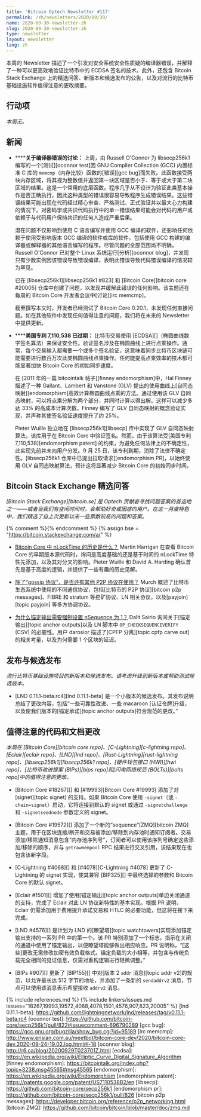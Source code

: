 ```yaml
---
title: 'Bitcoin Optech Newsletter #117'
permalink: /zh/newsletters/2020/09/30/
name: 2020-09-30-newsletter-zh
slug: 2020-09-30-newsletter-zh
type: newsletter
layout: newsletter
lang: zh
---
```

本周的 Newsletter 描述了一个引发对安全系统安全性质疑的编译器错误，并解释了一种可以更高效地验证比特币中的 ECDSA 签名的技术。此外，还包含 Bitcoin Stack Exchange 上的精选问答、新版本和候选发布的公告，以及对流行的比特币基础设施软件值得注意的更改摘要。

## 行动项

*本周无。*

## 新闻

- **<!--discussion-about-compiler-bugs-->****关于编译器错误的讨论：** 上周，由 Russell O'Connor 为 libsecp256k1 编写的一个[测试][oconnor test]因 GNU Compiler Collection (GCC) 内置标准 C 库的 `memcmp`（内存比较）函数的[错误][gcc bug]而失败。此函数接受两块内存区域，将其视为整数值并返回第一块区域是否小于、等于或大于第二块区域的结果。这是一个常用的底层函数。程序几乎从不设计为验证此类基本操作是否正确执行，因此这种类型的错误很容易导致程序生成错误结果。这些错误结果可能出现在代码经过精心审查、严格测试、正式验证并以最大心力构建的情况下。对密码学或共识代码执行中的单一错误结果可能会对代码的用户或依赖于与代码用户保持共识的任何人造成严重后果。

  潜在问题不仅影响到使用 C 语言编写并使用 GCC 编译的软件，还影响任何依赖于使用受影响版本 GCC 编译的软件或库的软件。包括使用 GCC 构建的编译器或解释器的其他语言编写的程序。尽管问题的全部范围尚不明确，Russell O'Connor 已对整个 Linux 系统运行[分析][oconnor blog]，并发现只有少数实例因该错误导致错误编译，表明此错误导致代码错误编译的情况较为罕见。

  已在 [libsecp256k1][libsecp256k1 #823] 和 [Bitcoin Core][bitcoin core #20005] 仓库中创建了问题，以发现并缓解此错误的任何影响。该主题还在每周的 Bitcoin Core 开发者会议中[讨论][irc memcmp]。

  截至撰写本文时，开发者已经测试了 Bitcoin Core 0.20.1，未发现任何直接问题。如在其他软件中发现任何值得注意的问题，我们将在未来的 Newsletter 中提供更新。

- **<!--us-patent-7-110-538-has-expired-->****美国专利 7,110,538 已过期：** 比特币交易使用 [ECDSA][]（椭圆曲线数字签名算法）来保证安全性。验证签名涉及在椭圆曲线上进行点乘操作。通常，每个交易输入都需要一个或多个签名验证，这意味着同步比特币区块链可能需要进行数百万次此类椭圆曲线点乘操作。任何能提高点乘效率的技术都可能显著加快 Bitcoin Core 的初始同步速度。

  在 [2011 年的一篇 bitcointalk 帖子][finney endomorphism]中，Hal Finney 描述了一种 Gallant、Lambert 和 Vanstone (GLV) 提出的使用曲线上[自同态映射][endomorphism]高效计算椭圆曲线点乘的方法。通过使用该 GLV 自同态映射，可以将点乘分解为两个部分，并同时计算以得出解。这样可以减少多达 33% 的高成本计算次数。Finney 编写了 GLV 自同态映射的概念验证实现，并声称其使签名验证速度提升了约 25%。

  Pieter Wuille 独立地在 [libsecp256k1][libsecp] 库中实现了 GLV 自同态映射算法，该库用于在 Bitcoin Core 中验证签名。然而，由于该算法受[美国专利 7,110,538][endomorphism patent] 的约束，为避免任何法律上的不确定性，此实现先前并未向用户分发。9 月 25 日，该专利到期，消除了法律不确定性。[libsecp256k1 仓库中已提出拉取请求][endomorphism PR]，以始终使用 GLV 自同态映射算法，预计这将显著减少 Bitcoin Core 的初始同步时间。

## Bitcoin Stack Exchange 精选问答

*[Bitcoin Stack Exchange][bitcoin.se] 是 Optech 贡献者寻找问题答案的首选地之一——或者当我们有空闲时间时，会帮助好奇或困惑的用户。在这一月度特色中，我们精选了自上次更新以来一些票数较高的问题和答案。*

{% comment %}<!-- https://bitcoin.stackexchange.com/search?tab=votes&q=created%3a1m..%20is%3aanswer -->{% endcomment %}
{% assign bse = "https://bitcoin.stackexchange.com/a/" %}

- **<!--what-is-the-history-of-nlocktime-in-bitcoin-core-->**[Bitcoin Core 中 nLockTime 的历史是什么？]({{bse}}90229) Martin Harrigan 在查看 Bitcoin Core 的早期版本源代码时，询问是高度基础的还是基于时间的 nLockTime 特性先添加，以及其对分叉的影响。Pieter Wuille 和 David A. Harding 确认首先是基于高度的逻辑，并提供了一些有趣的历史见解。

- **<!--is-there-any-other-p2p-protocol-in-use-besides-a-gossip-protocol-->**[除了“gossip 协议”，是否还有其他 P2P 协议在使用？]({{bse}}99131) Murch 概述了比特币生态系统中使用的不同通信协议，包括[比特币的 P2P 协议][bitcoin p2p messages]、FIBRE 和 stratum 等挖矿协议、LN 相关协议，以及[payjoin][topic payjoin] 等多方协调协议。

- **<!--why-do-anchor-outputs-need-to-enforce-an-nsequence-of-1-->**[为什么锚定输出需要强制设置 nSequence 为 1？]({{bse}}98848) Dalit Sairio 询问关于[锚定输出][topic anchor outputs]以及 LN 脚本中 `OP_CHECKSEQUENCEVERIFY` (CSV) 的必要性。用户 darosior 描述了[CPFP 分离][topic cpfp carve out]的相关考量，以及为何需要 1 个区块的延迟。

## 发布与候选发布

*流行比特币基础设施项目的新版本和候选发布。请考虑升级到新版本或帮助测试候选版本。*

- [LND 0.11.1-beta.rc4][lnd 0.11.1-beta] 是一个小版本的候选发布。其发布说明总结了更改内容，包括“一些可靠性改进、一些 macaroon [认证令牌]升级，以及使我们版本的[锚定承诺][topic anchor outputs]符合规范的更改。”

## 值得注意的代码和文档更改

*本周在 [Bitcoin Core][bitcoin core repo]、[C-Lightning][c-lightning repo]、[Eclair][eclair repo]、[LND][lnd repo]、[Rust-Lightning][rust-lightning repo]、[libsecp256k1][libsecp256k1 repo]、[硬件钱包接口 (HWI)][hwi repo]、[比特币改进提案 (BIPs)][bips repo]和[闪电网络规范 (BOLTs)][bolts repo]中的值得注意的更改。*

- [Bitcoin Core #18267][] 和 [#19993][Bitcoin Core #19993] 添加了对 [signet][topic signet] 的支持。如果 Bitcoin Core 使用 `-signet`（或 `-chain=signet`）启动，它将连接到默认的 signet 或通过 `-signetchallenge` 和 `-signetseednode` 参数定义的 signet。

- [Bitcoin Core #19572][] 添加了一个新的“sequence”[ZMQ][bitcoin ZMQ] 主题，用于在区块连接/断开和交易被添加/移除到内存池时通知订阅者。交易添加/移除通知消息包含“内存池序列号”，订阅者可以使用该序列号确定这些添加/移除的顺序，并与 `getrawmempool` RPC 结果进行交叉引用，该结果现在也包含该新字段。

- [C-Lightning #4068][] 和 [#4078][C-Lightning #4078] 更新了 C-Lightning 的 signet 实现，使其兼容 [BIP325][] 中最终选择的参数和 Bitcoin Core 的默认 signet。

- [Eclair #1501][] 增加了使用[锚定输出][topic anchor outputs]单边关闭通道的支持，完成了 Eclair 对此 LN 协议新特性的基本实现。根据 PR 说明，Eclair 仍需添加用于费用提升承诺交易和 HTLC 的必要功能，但这将在接下来完成。

- [LND #4576][] 是计划为 LND 的[瞭望塔][topic watchtowers]实现添加锚定输出支持的一系列 PR 中的第一个。该 PR 特别添加了一个标志，指示在关闭的通道中使用了锚定输出，以便瞭望塔能够做出相应响应。PR 说明称，“[这些]更改无需修改加密有效负载格式。锚定负载的大小相等，并包含与传统负载完全相同的见证信息，仅需对重构逻辑进行轻微调整。”

- [BIPs #907][] 更新了 [BIP155][] 中对[版本 2 `addr` 消息][topic addr v2]的规范，以允许最长达 512 字节的地址，并添加了一条新的 `sendaddrv2` 消息，节点可以使用该消息表示希望接收 `addrv2` 消息。

{% include references.md %}
{% include linkers/issues.md issues="18267,19993,19572,4068,4078,1501,4576,907,823,20005" %}
[lnd 0.11.1-beta]: https://github.com/lightningnetwork/lnd/releases/tag/v0.11.1-beta.rc4
[oconnor test]: https://github.com/bitcoin-core/secp256k1/pull/822#issuecomment-696790289
[gcc bug]: https://gcc.gnu.org/bugzilla/show_bug.cgi?id=95189
[irc memcmp]: http://www.erisian.com.au/meetbot/bitcoin-core-dev/2020/bitcoin-core-dev.2020-09-24-19.02.log.html#l-18
[oconnor blog]: http://r6.ca/blog/20200929T023701Z.html
[ecdsa]: https://en.wikipedia.org/wiki/Elliptic_Curve_Digital_Signature_Algorithm
[finney endomorphism]: https://bitcointalk.org/index.php?topic=3238.msg45565#msg45565
[endomorphism]: https://en.wikipedia.org/wiki/Endomorphism
[endomorphism patent]: https://patents.google.com/patent/US7110538B2/en
[libsecp]: https://github.com/bitcoin-core/secp256k1
[endomorphism pr]: https://github.com/bitcoin-core/secp256k1/pull/826
[bitcoin p2p messages]: https://developer.bitcoin.org/reference/p2p_networking.html
[bitcoin ZMQ]: https://github.com/bitcoin/bitcoin/blob/master/doc/zmq.md
